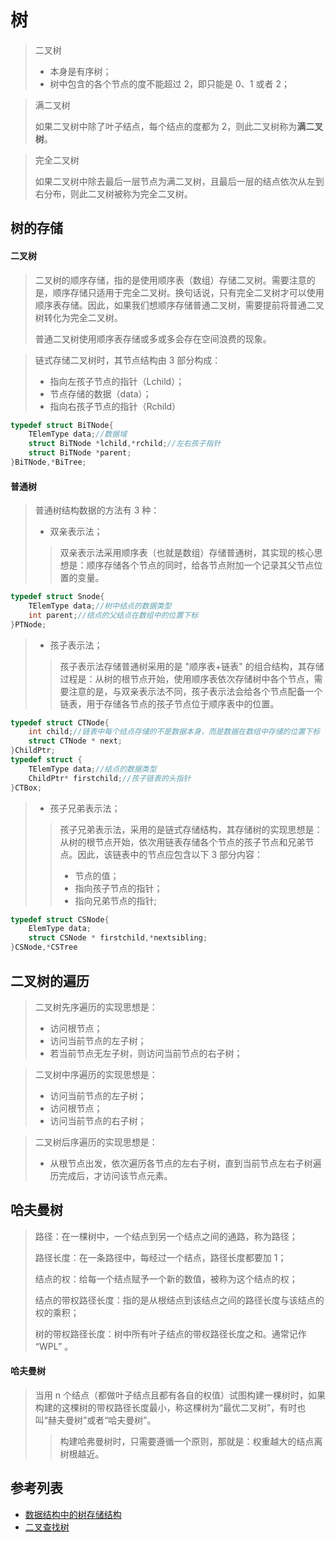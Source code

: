 # 树

> 二叉树
> - 本身是有序树；
> - 树中包含的各个节点的度不能超过 2，即只能是 0、1 或者 2；

> 满二叉树
>
> 如果二叉树中除了叶子结点，每个结点的度都为 2，则此二叉树称为**满二叉树**。

> 完全二叉树
>
> 如果二叉树中除去最后一层节点为满二叉树，且最后一层的结点依次从左到右分布，则此二叉树被称为完全二叉树。

## 树的存储
#### 二叉树
> 二叉树的顺序存储，指的是使用顺序表（数组）存储二叉树。需要注意的是，顺序存储只适用于完全二叉树。换句话说，只有完全二叉树才可以使用顺序表存储。因此，如果我们想顺序存储普通二叉树，需要提前将普通二叉树转化为完全二叉树。
>
> 普通二叉树使用顺序表存储或多或多会存在空间浪费的现象。

> 链式存储二叉树时，其节点结构由 3 部分构成：
> - 指向左孩子节点的指针（Lchild）；
> - 节点存储的数据（data）；
> - 指向右孩子节点的指针（Rchild）
```C
typedef struct BiTNode{
    TElemType data;//数据域
    struct BiTNode *lchild,*rchild;//左右孩子指针
    struct BiTNode *parent;
}BiTNode,*BiTree;
```

#### 普通树
> 普通树结构数据的方法有 3 种：
> - 双亲表示法；
>> 双亲表示法采用顺序表（也就是数组）存储普通树，其实现的核心思想是：顺序存储各个节点的同时，给各节点附加一个记录其父节点位置的变量。
```C
typedef struct Snode{
    TElemType data;//树中结点的数据类型
    int parent;//结点的父结点在数组中的位置下标
}PTNode;
```
> - 孩子表示法；
>> 孩子表示法存储普通树采用的是 "顺序表+链表" 的组合结构，其存储过程是：从树的根节点开始，使用顺序表依次存储树中各个节点，需要注意的是，与双亲表示法不同，孩子表示法会给各个节点配备一个链表，用于存储各节点的孩子节点位于顺序表中的位置。
```C
typedef struct CTNode{
    int child;//链表中每个结点存储的不是数据本身，而是数据在数组中存储的位置下标
    struct CTNode * next;
}ChildPtr;
typedef struct {
    TElemType data;//结点的数据类型
    ChildPtr* firstchild;//孩子链表的头指针
}CTBox;
```
> - 孩子兄弟表示法；
>> 孩子兄弟表示法，采用的是链式存储结构，其存储树的实现思想是：从树的根节点开始，依次用链表存储各个节点的孩子节点和兄弟节点。因此，该链表中的节点应包含以下 3 部分内容：
>> - 节点的值；
>> - 指向孩子节点的指针；
>> - 指向兄弟节点的指针;
```C
typedef struct CSNode{
    ElemType data;
    struct CSNode * firstchild,*nextsibling;
}CSNode,*CSTree
```

## 二叉树的遍历
> 二叉树先序遍历的实现思想是：
> - 访问根节点；
> - 访问当前节点的左子树；
> - 若当前节点无左子树，则访问当前节点的右子树；

> 二叉树中序遍历的实现思想是：
> - 访问当前节点的左子树；
> - 访问根节点；
> - 访问当前节点的右子树；

> 二叉树后序遍历的实现思想是：
> - 从根节点出发，依次遍历各节点的左右子树，直到当前节点左右子树遍历完成后，才访问该节点元素。

## 哈夫曼树
> 路径：在一棵树中，一个结点到另一个结点之间的通路，称为路径；
>
> 路径长度：在一条路径中，每经过一个结点，路径长度都要加 1；
>
> 结点的权：给每一个结点赋予一个新的数值，被称为这个结点的权；
>
> 结点的带权路径长度：指的是从根结点到该结点之间的路径长度与该结点的权的乘积；
>
> 树的带权路径长度：树中所有叶子结点的带权路径长度之和。通常记作 “WPL” 。

#### 哈夫曼树
> 当用 n 个结点（都做叶子结点且都有各自的权值）试图构建一棵树时，如果构建的这棵树的带权路径长度最小，称这棵树为“最优二叉树”，有时也叫“赫夫曼树”或者“哈夫曼树”。
>> 构建哈弗曼树时，只需要遵循一个原则，那就是：权重越大的结点离树根越近。

## 参考列表
- [数据结构中的树存储结构](http://data.biancheng.net/view/23.html)
- [二叉查找树](http://www.cnblogs.com/gaochundong/p/binary_search_tree.html)




